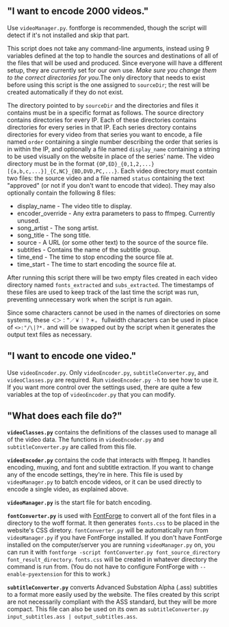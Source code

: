 ## "I want to encode 2000 videos."

Use `videoManager.py`. fontforge is recommended, though the script will detect if it's not installed and skip that part.

This script does not take any command-line arguments, instead using 9 variables defined at the top to handle the sources and destinations of all of the files that will be used and produced. Since everyone will have a different setup, they are currently set for our own use. *Make sure you change them to the correct directories for you*.The only directory that needs to exist before using this script is the one assigned to `sourceDir`; the rest will be created automatically if they do not exist.

The directory pointed to by `sourceDir` and the directories and files it contains must be in a specific format as follows. The source directory contains directories for every IP. Each of these directories contains directories for every series in that IP. Each series drectory contains directories for every video from that series you want to encode, a file named `order` containing a single number describing the order that series is in within the IP, and optionally a file named `display_name` containing a string to be used visually on the website in place of the series' name. The video directory must be in the format `{OP,ED}_{0,1,2,...}[{a,b,c,...}]_{C,NC}_{BD,DVD,PC,...}`. Each video directory must contain two files: the source video and a file named `status` containing the text "approved" (or not if you don't want to encode that video). They may also optionally contain the following 8 files:

* display_name - The video title to display.
* encoder_override - Any extra parameters to pass to ffmpeg. Currently unused.
* song_artist - The song artist.
* song_title - The song title.
* source - A URL (or some other text) to the source of the source file.
* subtitles - Contains the name of the subtitle group.
* time_end - The time to stop encoding the source file at.
* time_start - The time to start encoding the source file at.

After running this script there will be two empty files created in each video directory named `fonts_extracted` and `subs_extracted`. The timestamps of these files are used to keep track of the last time the script was run, preventing unnecessary work when the script is run again.

Since some characters cannot be used in the names of directories on some systems, these `＜＞：”／￥｜？＊。` fullwidth characters can be used in place of `<>:"/\|?*.` and will be swapped out by the script when it generates the output text files as necessary.

## "I want to encode one video."

Use `videoEncoder.py`. Only `videoEncoder.py`, `subtitleConverter.py`, and `videoClasses.py` are required. Run `videoEncoder.py -h` to see how to use it. If you want more control over the settings used, there are quite a few variables at the top of `videoEncoder.py` that you can modify.

## "What does each file do?"

**`videoClasses.py`** contains the definitions of the classes used to manage all of the video data. The functions in `videoEncoder.py` and `subtitleConverter.py` are called from this file.

**`videoEncoder.py`** contains the code that interacts with ffmpeg. It handles encoding, muxing, and font and subtitle extraction. If you want to change any of the encode settings, they're in here. This file is used by `videoManager.py` to batch encode videos, or it can be used directly to encode a single video, as explained above.

**`videoManager.py`** is the start file for batch encoding.

**`fontConverter.py`** is used with [FontForge](https://fontforge.github.io/en-US/) to convert all of the font files in a directory to the woff format. It then generates `fonts.css` to be placed in the website's CSS diretory. `fontConverter.py` will be automatically run from `videoManager.py` if you have FontForge installed. If you don't have FontForge installed on the computer/server you are running `videoManager.py` on, you can run it with `fontforge -script fontConverter.py font_source_directory font_result_directory`. `fonts.css` will be created in whatever directory the command is run from. (You do not have to configure FontForge with `--enable-pyextension` for this to work.)

**`subtitleConverter.py`** converts Advanced Substation Alpha (.ass) subtitles to a format more easily used by the website. The files created by this script are not necessarily compliant with the ASS standard, but they will be more compact. This file can also be used on its own as `subtitleConverter.py input_subtitles.ass | output_subtitles.ass`.
